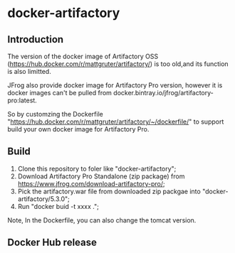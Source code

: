 # docker-artifactory
## Introduction
The version of the docker image of Artifactory OSS (https://hub.docker.com/r/mattgruter/artifactory/) is too old,and its function is also limitted. 

JFrog also provide docker image for Artifactory Pro version, however it is docker images can't be pulled from docker.bintray.io/jfrog/artifactory-pro:latest.

So by customzing the Dockerfile "https://hub.docker.com/r/mattgruter/artifactory/~/dockerfile/" to support build your own docker image for Artifactory Pro.

## Build
1. Clone this repository to foler like "docker-artifactory";
2. Download Artifactory Pro Standalone (zip package) from https://www.jfrog.com/download-artifactory-pro/;
3. Pick the artifactory.war file from downloaded zip packgae into "docker-artifactory/5.3.0";
4. Run "docker buid -t xxxx .";

Note,
In the Dockerfile, you can also change the tomcat version.

## Docker Hub release
